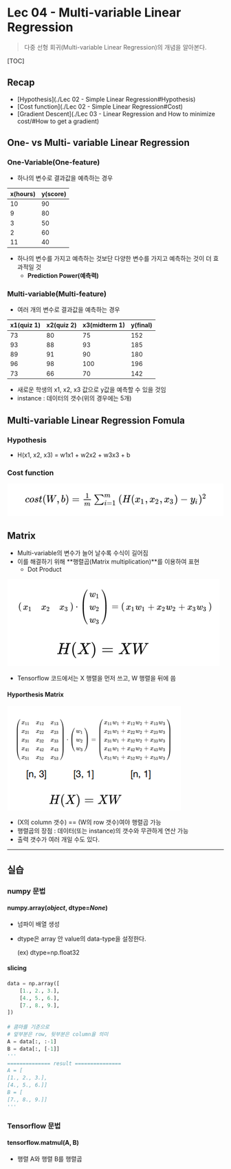 # Lec 04 - Multi-variable Linear Regression

> 다중 선형 회귀(Multi-variable Linear Regression)의 개념을 알아본다.

[TOC]

## Recap

- [Hypothesis](./Lec 02 - Simple Linear Regression#Hypothesis)
- [Cost function](./Lec 02 - Simple Linear Regression#Cost)
- [Gradient Descent](./Lec 03 - Linear Regression and How to minimize cost/#How to get a gradient)

## One- vs Multi- variable Linear Regression

### One-Variable(One-feature)

- 하나의 변수로 결과값을 예측하는 경우

| x(hours) | y(score) |
| -------- | -------- |
| 10       | 90       |
| 9        | 80       |
| 3        | 50       |
| 2        | 60       |
| 11       | 40       |

- 하나의 변수를 가지고 예측하는 것보단 다양한 변수를 가지고 예측하는 것이 더 효과적일 것
  - **Prediction Power(예측력)**

### Multi-variable(Multi-feature)

- 여러 개의 변수로 결과값을 예측하는 경우

| x1(quiz 1) | x2(quiz 2) | x3(midterm 1) | y(final) |
| ---------- | ---------- | ------------- | -------- |
| 73         | 80         | 75            | 152      |
| 93         | 88         | 93            | 185      |
| 89         | 91         | 90            | 180      |
| 96         | 98         | 100           | 196      |
| 73         | 66         | 70            | 142      |

- 새로운 학생의 x1, x2, x3 값으로 y값을 예측할 수 있을 것임
- instance : 데이터의 갯수(위의 경우에는 5개)



## Multi-variable Linear Regression Fomula

### Hypothesis

- H(x1, x2, x3) = w1x1 + w2x2 + w3x3 + b

### Cost function

![1-4_MVLR_cost_function](../MDImage/1-4_MVLR_cost_function.PNG)



## Matrix

- Multi-variable의 변수가 늘어 날수록 수식이 길어짐
- 이를 해결하기 위해 **행렬곱(Matrix multiplication)**를 이용하여 표현
  - Dot Product

![1-4_MVLR_cost_function](../MDImage/1-4_matrix_multiplication.PNG)

- Tensorflow 코드에서는 X 행렬을 먼저 쓰고, W 행렬을 뒤에 씀

#### Hyporthesis Matrix

![1-4_hypothesis_using_matrix](../MDImage/1-4_hypothesis_using_matrix.PNG)

- (X의 column 갯수) == (W의 row 갯수)여야 행렬곱 가능
- 행렬곱의 장점 : 데이터(또는 instance)의 갯수와 무관하게 연산 가능
- 출력 갯수가 여러 개일 수도 있다.

---

## 실습

### numpy 문법

#### numpy.array(*object*, dtype=*None*)

- 넘파이 배열 생성

- dtype은 array 안 value의 data-type을 설정한다.

  (ex) dtype=np.float32

#### slicing

```python
data = np.array([
    [1., 2., 3.],
    [4., 5., 6.],
    [7., 8., 9.],
])

# 콤마를 기준으로
# 앞부분은 row, 뒷부분은 column을 의미
A = data[:, :-1]
B = data[:, [-1]]
'''
============== result ===============
A = [
[1., 2., 3.],
[4., 5., 6.]]
B = [
[7., 8., 9.]]
'''
```



### Tensorflow 문법

#### tensorflow.matmul(A, B)

- 행렬 A와 행렬 B를 행렬곱